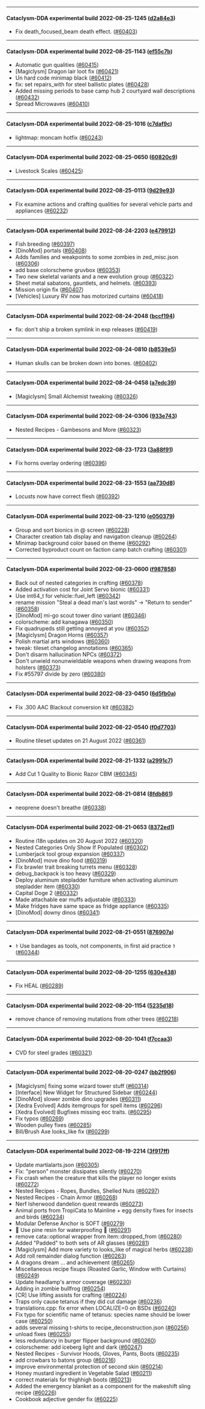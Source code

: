 
---

#### Cataclysm-DDA experimental build 2022-08-25-1245 ([d2a84e3](https://github.com/CleverRaven/Cataclysm-DDA/releases/tag/cdda-experimental-2022-08-25-1245))

* Fix death_focused_beam death effect. ([#60403](https://github.com/CleverRaven/Cataclysm-DDA/pull/60403))

---

#### Cataclysm-DDA experimental build 2022-08-25-1143 ([ef55c7b](https://github.com/CleverRaven/Cataclysm-DDA/releases/tag/cdda-experimental-2022-08-25-1143))

* Automatic gun qualities ([#60415](https://github.com/CleverRaven/Cataclysm-DDA/pull/60415))
* [Magiclysm] Dragon lair loot fix ([#60421](https://github.com/CleverRaven/Cataclysm-DDA/pull/60421))
* Un hard code minimap black ([#60412](https://github.com/CleverRaven/Cataclysm-DDA/pull/60412))
* fix: set repairs_with for steel ballistic plates ([#60428](https://github.com/CleverRaven/Cataclysm-DDA/pull/60428))
* Added missing periods to base camp hub 2 courtyard wall descriptions ([#60432](https://github.com/CleverRaven/Cataclysm-DDA/pull/60432))
* Spread Microwaves ([#60410](https://github.com/CleverRaven/Cataclysm-DDA/pull/60410))

---

#### Cataclysm-DDA experimental build 2022-08-25-1016 ([c7daf9c](https://github.com/CleverRaven/Cataclysm-DDA/releases/tag/cdda-experimental-2022-08-25-1016))

* lightmap: moncam hotfix ([#60243](https://github.com/CleverRaven/Cataclysm-DDA/pull/60243))

---

#### Cataclysm-DDA experimental build 2022-08-25-0650 ([60820c9](https://github.com/CleverRaven/Cataclysm-DDA/releases/tag/cdda-experimental-2022-08-25-0650))

* Livestock Scales ([#60425](https://github.com/CleverRaven/Cataclysm-DDA/pull/60425))

---

#### Cataclysm-DDA experimental build 2022-08-25-0113 ([9d29e93](https://github.com/CleverRaven/Cataclysm-DDA/releases/tag/cdda-experimental-2022-08-25-0113))

* Fix examine actions and crafting qualities for several vehicle parts and appliances ([#60232](https://github.com/CleverRaven/Cataclysm-DDA/pull/60232))

---

#### Cataclysm-DDA experimental build 2022-08-24-2203 ([e479912](https://github.com/CleverRaven/Cataclysm-DDA/releases/tag/cdda-experimental-2022-08-24-2203))

* Fish breeding ([#60397](https://github.com/CleverRaven/Cataclysm-DDA/pull/60397))
* [DinoMod] portals ([#60408](https://github.com/CleverRaven/Cataclysm-DDA/pull/60408))
* Adds families and weakpoints to some zombies in zed_misc.json ([#60306](https://github.com/CleverRaven/Cataclysm-DDA/pull/60306))
* add base colorscheme gruvbox ([#60353](https://github.com/CleverRaven/Cataclysm-DDA/pull/60353))
* Two new skeletal variants and a new evolution group ([#60322](https://github.com/CleverRaven/Cataclysm-DDA/pull/60322))
* Sheet metal sabatons, gauntlets, and helmets. ([#60393](https://github.com/CleverRaven/Cataclysm-DDA/pull/60393))
* Mission origin fix ([#60407](https://github.com/CleverRaven/Cataclysm-DDA/pull/60407))
* [Vehicles] Luxury RV now has motorized curtains ([#60418](https://github.com/CleverRaven/Cataclysm-DDA/pull/60418))

---

#### Cataclysm-DDA experimental build 2022-08-24-2048 ([bccf194](https://github.com/CleverRaven/Cataclysm-DDA/releases/tag/cdda-experimental-2022-08-24-2048))

* fix: don't ship a broken symlink in exp releases ([#60419](https://github.com/CleverRaven/Cataclysm-DDA/pull/60419))

---

#### Cataclysm-DDA experimental build 2022-08-24-0810 ([b8539e5](https://github.com/CleverRaven/Cataclysm-DDA/releases/tag/cdda-experimental-2022-08-24-0810))

* Human skulls can be broken down into bones. ([#60402](https://github.com/CleverRaven/Cataclysm-DDA/pull/60402))

---

#### Cataclysm-DDA experimental build 2022-08-24-0458 ([a7edc39](https://github.com/CleverRaven/Cataclysm-DDA/releases/tag/cdda-experimental-2022-08-24-0458))

* [Magiclysm] Small Alchemist tweaking ([#60326](https://github.com/CleverRaven/Cataclysm-DDA/pull/60326))

---

#### Cataclysm-DDA experimental build 2022-08-24-0306 ([933e743](https://github.com/CleverRaven/Cataclysm-DDA/releases/tag/cdda-experimental-2022-08-24-0306))

* Nested Recipes - Gambesons and More ([#60323](https://github.com/CleverRaven/Cataclysm-DDA/pull/60323))

---

#### Cataclysm-DDA experimental build 2022-08-23-1723 ([3a88f91](https://github.com/CleverRaven/Cataclysm-DDA/releases/tag/cdda-experimental-2022-08-23-1723))

* Fix horns overlay ordering ([#60396](https://github.com/CleverRaven/Cataclysm-DDA/pull/60396))

---

#### Cataclysm-DDA experimental build 2022-08-23-1553 ([aa730d8](https://github.com/CleverRaven/Cataclysm-DDA/releases/tag/cdda-experimental-2022-08-23-1553))

* Locusts now have correct flesh ([#60392](https://github.com/CleverRaven/Cataclysm-DDA/pull/60392))

---

#### Cataclysm-DDA experimental build 2022-08-23-1210 ([e050379](https://github.com/CleverRaven/Cataclysm-DDA/releases/tag/cdda-experimental-2022-08-23-1210))

* Group and sort bionics in @ screen ([#60228](https://github.com/CleverRaven/Cataclysm-DDA/pull/60228))
* Character creation tab display and navigation cleanup ([#60264](https://github.com/CleverRaven/Cataclysm-DDA/pull/60264))
* Minimap background color based on theme ([#60292](https://github.com/CleverRaven/Cataclysm-DDA/pull/60292))
* Corrected byproduct count on faction camp batch crafting ([#60301](https://github.com/CleverRaven/Cataclysm-DDA/pull/60301))

---

#### Cataclysm-DDA experimental build 2022-08-23-0600 ([f987858](https://github.com/CleverRaven/Cataclysm-DDA/releases/tag/cdda-experimental-2022-08-23-0600))

* Back out of nested categories in crafting ([#60378](https://github.com/CleverRaven/Cataclysm-DDA/pull/60378))
* Added activation cost for Joint Servo bionic ([#60331](https://github.com/CleverRaven/Cataclysm-DDA/pull/60331))
* Use int64_t for vehicle::fuel_left ([#60342](https://github.com/CleverRaven/Cataclysm-DDA/pull/60342))
* rename mission "Steal a dead man's last words" -> "Return to sender" ([#60358](https://github.com/CleverRaven/Cataclysm-DDA/pull/60358))
* [DinoMod] mi-go scout tower dino variant ([#60346](https://github.com/CleverRaven/Cataclysm-DDA/pull/60346))
* colorscheme: add kanagawa ([#60350](https://github.com/CleverRaven/Cataclysm-DDA/pull/60350))
* Fix quadrupeds still getting annoyed at you ([#60352](https://github.com/CleverRaven/Cataclysm-DDA/pull/60352))
* [Magiclysm] Dragon Horns ([#60357](https://github.com/CleverRaven/Cataclysm-DDA/pull/60357))
* Polish martial arts windows ([#60360](https://github.com/CleverRaven/Cataclysm-DDA/pull/60360))
* tweak: tileset changelog annotations ([#60365](https://github.com/CleverRaven/Cataclysm-DDA/pull/60365))
* Don't disarm hallucination NPCs ([#60372](https://github.com/CleverRaven/Cataclysm-DDA/pull/60372))
* Don't unwield nonunwieldable weapons when drawing weapons from holsters ([#60373](https://github.com/CleverRaven/Cataclysm-DDA/pull/60373))
* Fix #55797 divide by zero ([#60380](https://github.com/CleverRaven/Cataclysm-DDA/pull/60380))

---

#### Cataclysm-DDA experimental build 2022-08-23-0450 ([6d5fb0a](https://github.com/CleverRaven/Cataclysm-DDA/releases/tag/cdda-experimental-2022-08-23-0450))

* Fix .300 AAC Blackout conversion kit ([#60382](https://github.com/CleverRaven/Cataclysm-DDA/pull/60382))

---

#### Cataclysm-DDA experimental build 2022-08-22-0540 ([f0d7703](https://github.com/CleverRaven/Cataclysm-DDA/releases/tag/cdda-experimental-2022-08-22-0540))

* Routine tileset updates on 21 August 2022 ([#60361](https://github.com/CleverRaven/Cataclysm-DDA/pull/60361))

---

#### Cataclysm-DDA experimental build 2022-08-21-1332 ([a2991c7](https://github.com/CleverRaven/Cataclysm-DDA/releases/tag/cdda-experimental-2022-08-21-1332))

* Add Cut 1 Quality to Bionic Razor CBM ([#60345](https://github.com/CleverRaven/Cataclysm-DDA/pull/60345))

---

#### Cataclysm-DDA experimental build 2022-08-21-0814 ([8fdb861](https://github.com/CleverRaven/Cataclysm-DDA/releases/tag/cdda-experimental-2022-08-21-0814))

* neoprene doesn't breathe ([#60338](https://github.com/CleverRaven/Cataclysm-DDA/pull/60338))

---

#### Cataclysm-DDA experimental build 2022-08-21-0653 ([8372ed1](https://github.com/CleverRaven/Cataclysm-DDA/releases/tag/cdda-experimental-2022-08-21-0653))

* Routine i18n updates on 20 August 2022 ([#60320](https://github.com/CleverRaven/Cataclysm-DDA/pull/60320))
* Nested Categories Only Show If Populated ([#60302](https://github.com/CleverRaven/Cataclysm-DDA/pull/60302))
* Lumberjack tool group expansion ([#60337](https://github.com/CleverRaven/Cataclysm-DDA/pull/60337))
* [DinoMod] move dino food ([#60319](https://github.com/CleverRaven/Cataclysm-DDA/pull/60319))
* Fix brawler trait breaking turrets menu ([#60328](https://github.com/CleverRaven/Cataclysm-DDA/pull/60328))
* debug_backpack is too heavy ([#60329](https://github.com/CleverRaven/Cataclysm-DDA/pull/60329))
* Deploy aluminum stepladder furniture when activating aluminum stepladder item ([#60330](https://github.com/CleverRaven/Cataclysm-DDA/pull/60330))
* Capital Doge 2 ([#60332](https://github.com/CleverRaven/Cataclysm-DDA/pull/60332))
* Made attachable ear muffs adjustable ([#60333](https://github.com/CleverRaven/Cataclysm-DDA/pull/60333))
* Make fridges have same space as fridge appliance ([#60335](https://github.com/CleverRaven/Cataclysm-DDA/pull/60335))
* [DinoMod] downy dinos ([#60341](https://github.com/CleverRaven/Cataclysm-DDA/pull/60341))

---

#### Cataclysm-DDA experimental build 2022-08-21-0551 ([876907a](https://github.com/CleverRaven/Cataclysm-DDA/releases/tag/cdda-experimental-2022-08-21-0551))

* ⚕️ Use bandages as tools, not components, in first aid practice ⚕️ ([#60344](https://github.com/CleverRaven/Cataclysm-DDA/pull/60344))

---

#### Cataclysm-DDA experimental build 2022-08-20-1255 ([630e438](https://github.com/CleverRaven/Cataclysm-DDA/releases/tag/cdda-experimental-2022-08-20-1255))

* Fix HEAL ([#60289](https://github.com/CleverRaven/Cataclysm-DDA/pull/60289))

---

#### Cataclysm-DDA experimental build 2022-08-20-1154 ([5235d18](https://github.com/CleverRaven/Cataclysm-DDA/releases/tag/cdda-experimental-2022-08-20-1154))

* remove chance of removing mutations from other trees ([#60218](https://github.com/CleverRaven/Cataclysm-DDA/pull/60218))

---

#### Cataclysm-DDA experimental build 2022-08-20-1041 ([f7ccaa3](https://github.com/CleverRaven/Cataclysm-DDA/releases/tag/cdda-experimental-2022-08-20-1041))

* CVD for steel grades ([#60321](https://github.com/CleverRaven/Cataclysm-DDA/pull/60321))

---

#### Cataclysm-DDA experimental build 2022-08-20-0247 ([bb2f906](https://github.com/CleverRaven/Cataclysm-DDA/releases/tag/cdda-experimental-2022-08-20-0247))

* [Magiclysm] fixing some wizard tower stuff ([#60314](https://github.com/CleverRaven/Cataclysm-DDA/pull/60314))
* [Interface] New Widget for Structured Sidebar ([#60244](https://github.com/CleverRaven/Cataclysm-DDA/pull/60244))
* [DinoMod] slower zombie dino upgrades ([#60311](https://github.com/CleverRaven/Cataclysm-DDA/pull/60311))
* [Xedra Evolved] Adds itemgroups for spell items ([#60296](https://github.com/CleverRaven/Cataclysm-DDA/pull/60296))
* [Xedra Evolved] Bugfixes missing eoc traits. ([#60295](https://github.com/CleverRaven/Cataclysm-DDA/pull/60295))
* Fix typos ([#60269](https://github.com/CleverRaven/Cataclysm-DDA/pull/60269))
* Wooden pulley fixes ([#60285](https://github.com/CleverRaven/Cataclysm-DDA/pull/60285))
* Bill/Brush Axe looks_like fix ([#60299](https://github.com/CleverRaven/Cataclysm-DDA/pull/60299))

---

#### Cataclysm-DDA experimental build 2022-08-19-2214 ([3f917ff](https://github.com/CleverRaven/Cataclysm-DDA/releases/tag/cdda-experimental-2022-08-19-2214))

* Update martialarts.json ([#60305](https://github.com/CleverRaven/Cataclysm-DDA/pull/60305))
* Fix: "person" monster dissipates silently ([#60270](https://github.com/CleverRaven/Cataclysm-DDA/pull/60270))
* Fix crash when the creature that kills the player no longer exists ([#60272](https://github.com/CleverRaven/Cataclysm-DDA/pull/60272))
* Nested Recipes - Ropes, Bundles, Shelled Nuts ([#60297](https://github.com/CleverRaven/Cataclysm-DDA/pull/60297))
* Nested Recipes - Chain Armor ([#60268](https://github.com/CleverRaven/Cataclysm-DDA/pull/60268))
* Nerf Isherwood dandelion quest rewards ([#60273](https://github.com/CleverRaven/Cataclysm-DDA/pull/60273))
* Animal ports from TropiCata to Mainline + egg density fixes for insects and birds ([#60234](https://github.com/CleverRaven/Cataclysm-DDA/pull/60234))
* Modular Defense Anchor is SOFT ([#60279](https://github.com/CleverRaven/Cataclysm-DDA/pull/60279))
* 🌲 Use pine resin for waterproofing 🌲 ([#60291](https://github.com/CleverRaven/Cataclysm-DDA/pull/60291))
* remove cata::optional wrapper from item::dropped_from ([#60280](https://github.com/CleverRaven/Cataclysm-DDA/pull/60280))
* Added "Padded" to both sets of AR glasses ([#60281](https://github.com/CleverRaven/Cataclysm-DDA/pull/60281))
* [Magiclysm] Add more variety to looks_like of magical herbs ([#60238](https://github.com/CleverRaven/Cataclysm-DDA/pull/60238))
* Add roll remainder dialog function ([#60263](https://github.com/CleverRaven/Cataclysm-DDA/pull/60263))
* A dragons dream ... and achievement ([#60265](https://github.com/CleverRaven/Cataclysm-DDA/pull/60265))
* Miscellaneous recipe fixups (Roasted Garlic, Window with Curtains) ([#60249](https://github.com/CleverRaven/Cataclysm-DDA/pull/60249))
* Update headlamp's armor coverage ([#60230](https://github.com/CleverRaven/Cataclysm-DDA/pull/60230))
* Adding in zombie bullfrog ([#60254](https://github.com/CleverRaven/Cataclysm-DDA/pull/60254))
* [CR] Use lifting assists for crafting ([#60224](https://github.com/CleverRaven/Cataclysm-DDA/pull/60224))
* Traps only cause tetanus if they did cut damage ([#60236](https://github.com/CleverRaven/Cataclysm-DDA/pull/60236))
* translations.cpp: fix error when LOCALIZE=0 on BSDs ([#60240](https://github.com/CleverRaven/Cataclysm-DDA/pull/60240))
* Fix typo for scientific name of tetanus: species name should be lower case ([#60250](https://github.com/CleverRaven/Cataclysm-DDA/pull/60250))
* adds several missing t-shirts to recipe_deconstruction.json ([#60256](https://github.com/CleverRaven/Cataclysm-DDA/pull/60256))
* unload fixes ([#60255](https://github.com/CleverRaven/Cataclysm-DDA/pull/60255))
* less redundancy in burger flipper background ([#60260](https://github.com/CleverRaven/Cataclysm-DDA/pull/60260))
* colorscheme: add iceberg light and dark ([#60247](https://github.com/CleverRaven/Cataclysm-DDA/pull/60247))
* Nested Recipes - Survivor Hoods, Gloves, Pants, Boots ([#60235](https://github.com/CleverRaven/Cataclysm-DDA/pull/60235))
* add crowbars to batons group ([#60216](https://github.com/CleverRaven/Cataclysm-DDA/pull/60216))
* improve environmental protection of second skin ([#60214](https://github.com/CleverRaven/Cataclysm-DDA/pull/60214))
* Honey mustard ingredient in Vegetable Salad ([#60211](https://github.com/CleverRaven/Cataclysm-DDA/pull/60211))
* correct materials for thighhigh boots ([#60213](https://github.com/CleverRaven/Cataclysm-DDA/pull/60213))
* Added the emergency blanket as a component for the makeshift sling recipe ([#60226](https://github.com/CleverRaven/Cataclysm-DDA/pull/60226))
* Cookbook adjective gender fix ([#60225](https://github.com/CleverRaven/Cataclysm-DDA/pull/60225))
